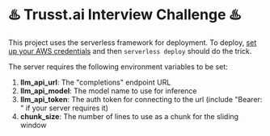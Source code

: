 # ♨️ Trusst.ai Interview Challenge ♨️

This project uses the serverless framework for deployment. To deploy, [set up your AWS credentials](https://www.serverless.com/framework/docs/providers/aws/guide/credentials) and then ```serverless deploy``` should do the trick.

The server requires the following environment variables to be set:
1. **llm_api_url**: The "completions" endpoint URL
2. **llm_api_model**: The model name to use for inference
3. **llm_api_token**: The auth token for connecting to the url (include "Bearer: " if your server requires it)
4. **chunk_size**: The number of lines to use as a chunk for the sliding window
